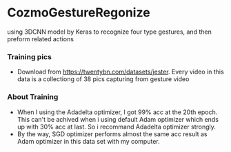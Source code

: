 # CozmoGestureRegonize
using 3DCNN model by Keras to recognize four type gestures, and then preform related actions

### Training pics 
* Download from https://twentybn.com/datasets/jester. Every video in this data is a collectiong of 38 pics capturing from gesture video

### About Training
* When I using the Adadelta optimizer, I got 99% acc at the 20th epoch. This can't be achived when i using default Adam optimizer which ends up with 30% acc at last. So i recommand Adadelta optimizer strongly. 
* By the way, SGD optimizer performs almost the same acc result as Adam optimizer in this data set with my computer.
